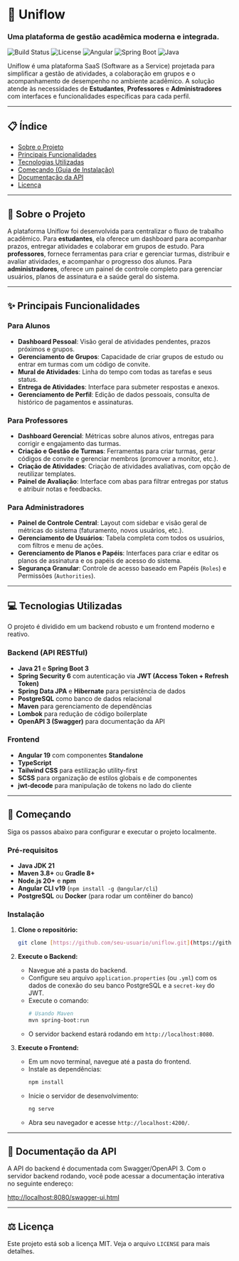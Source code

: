# 🚀 Uniflow

### Uma plataforma de gestão acadêmica moderna e integrada.

![Build Status](https://img.shields.io/badge/build-passing-brightgreen)
![License](https://img.shields.io/badge/license-MIT-blue)
![Angular](https://img.shields.io/badge/Angular-v19-DD0031?logo=angular)
![Spring Boot](https://img.shields.io/badge/Spring%20Boot-v3-6DB33F?logo=spring)
![Java](https://img.shields.io/badge/Java-21-blue?logo=openjdk)

Uniflow é uma plataforma SaaS (Software as a Service) projetada para simplificar a gestão de atividades, a colaboração em grupos e o acompanhamento de desempenho no ambiente acadêmico. A solução atende às necessidades de **Estudantes**, **Professores** e **Administradores** com interfaces e funcionalidades específicas para cada perfil.



---

## 📋 Índice

* [Sobre o Projeto](#-sobre-o-projeto)
* [Principais Funcionalidades](#-principais-funcionalidades)
* [Tecnologias Utilizadas](#-tecnologias-utilizadas)
* [Começando (Guia de Instalação)](#-começando)
* [Documentação da API](#-documentação-da-api)
* [Licença](#-licença)

---

## 📖 Sobre o Projeto

A plataforma Uniflow foi desenvolvida para centralizar o fluxo de trabalho acadêmico. Para **estudantes**, ela oferece um dashboard para acompanhar prazos, entregar atividades e colaborar em grupos de estudo. Para **professores**, fornece ferramentas para criar e gerenciar turmas, distribuir e avaliar atividades, e acompanhar o progresso dos alunos. Para **administradores**, oferece um painel de controle completo para gerenciar usuários, planos de assinatura e a saúde geral do sistema.

---

## ✨ Principais Funcionalidades

### Para Alunos
* **Dashboard Pessoal**: Visão geral de atividades pendentes, prazos próximos e grupos.
* **Gerenciamento de Grupos**: Capacidade de criar grupos de estudo ou entrar em turmas com um código de convite.
* **Mural de Atividades**: Linha do tempo com todas as tarefas e seus status.
* **Entrega de Atividades**: Interface para submeter respostas e anexos.
* **Gerenciamento de Perfil**: Edição de dados pessoais, consulta de histórico de pagamentos e assinaturas.

### Para Professores
* **Dashboard Gerencial**: Métricas sobre alunos ativos, entregas para corrigir e engajamento das turmas.
* **Criação e Gestão de Turmas**: Ferramentas para criar turmas, gerar códigos de convite e gerenciar membros (promover a monitor, etc.).
* **Criação de Atividades**: Criação de atividades avaliativas, com opção de reutilizar templates.
* **Painel de Avaliação**: Interface com abas para filtrar entregas por status e atribuir notas e feedbacks.

### Para Administradores
* **Painel de Controle Central**: Layout com sidebar e visão geral de métricas do sistema (faturamento, novos usuários, etc.).
* **Gerenciamento de Usuários**: Tabela completa com todos os usuários, com filtros e menu de ações.
* **Gerenciamento de Planos e Papéis**: Interfaces para criar e editar os planos de assinatura e os papéis de acesso do sistema.
* **Segurança Granular**: Controle de acesso baseado em Papéis (`Roles`) e Permissões (`Authorities`).

---

## 💻 Tecnologias Utilizadas

O projeto é dividido em um backend robusto e um frontend moderno e reativo.

### Backend (API RESTful)
* **Java 21** e **Spring Boot 3**
* **Spring Security 6** com autenticação via **JWT (Access Token + Refresh Token)**
* **Spring Data JPA** e **Hibernate** para persistência de dados
* **PostgreSQL** como banco de dados relacional
* **Maven** para gerenciamento de dependências
* **Lombok** para redução de código boilerplate
* **OpenAPI 3 (Swagger)** para documentação da API

### Frontend
* **Angular 19** com componentes **Standalone**
* **TypeScript**
* **Tailwind CSS** para estilização utility-first
* **SCSS** para organização de estilos globais e de componentes
* **jwt-decode** para manipulação de tokens no lado do cliente

---

## 🚀 Começando

Siga os passos abaixo para configurar e executar o projeto localmente.

### Pré-requisitos
* **Java JDK 21**
* **Maven 3.8+** ou **Gradle 8+**
* **Node.js 20+** e **npm**
* **Angular CLI v19** (`npm install -g @angular/cli`)
* **PostgreSQL** ou **Docker** (para rodar um contêiner do banco)

### Instalação

1.  **Clone o repositório:**
    ```bash
    git clone [https://github.com/seu-usuario/uniflow.git](https://github.com/seu-usuario/uniflow.git)
    ```

2.  **Execute o Backend:**
    * Navegue até a pasta do backend.
    * Configure seu arquivo `application.properties` (ou `.yml`) com os dados de conexão do seu banco PostgreSQL e a `secret-key` do JWT.
    * Execute o comando:
      ```bash
      # Usando Maven
      mvn spring-boot:run
      ```
    * O servidor backend estará rodando em `http://localhost:8080`.

3.  **Execute o Frontend:**
    * Em um novo terminal, navegue até a pasta do frontend.
    * Instale as dependências:
      ```bash
      npm install
      ```
    * Inicie o servidor de desenvolvimento:
      ```bash
      ng serve
      ```
    * Abra seu navegador e acesse `http://localhost:4200/`.

---

## 📄 Documentação da API

A API do backend é documentada com Swagger/OpenAPI 3. Com o servidor backend rodando, você pode acessar a documentação interativa no seguinte endereço:

[http://localhost:8080/swagger-ui.html](http://localhost:8080/swagger-ui.html)

---

## ⚖️ Licença

Este projeto está sob a licença MIT. Veja o arquivo `LICENSE` para mais detalhes.